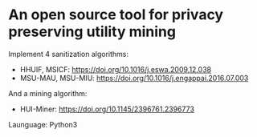 # An open source tool for privacy preserving utility mining

Implement 4 sanitization algorithms: 
- HHUIF, MSICF: https://doi.org/10.1016/j.eswa.2009.12.038
- MSU-MAU, MSU-MIU: https://doi.org/10.1016/j.engappai.2016.07.003

And a mining algorithm:
 - HUI-Miner: https://doi.org/10.1145/2396761.2396773

Launguage: Python3
